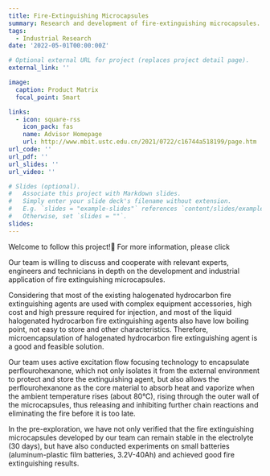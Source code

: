 ```yaml
---
title: Fire-Extinguishing Microcapsules
summary: Research and development of fire-extinguishing microcapsules.
tags:
  - Industrial Research
date: '2022-05-01T00:00:00Z'

# Optional external URL for project (replaces project detail page).
external_link: ''

image:
  caption: Product Matrix
  focal_point: Smart

links:
  - icon: square-rss
    icon_pack: fas
    name: Advisor Homepage
    url: http://www.mbit.ustc.edu.cn/2021/0722/c16744a518199/page.htm
url_code: ''
url_pdf: ''
url_slides: ''
url_video: ''

# Slides (optional).
#   Associate this project with Markdown slides.
#   Simply enter your slide deck's filename without extension.
#   E.g. `slides = "example-slides"` references `content/slides/example-slides.md`.
#   Otherwise, set `slides = ""`.
slides: 
---
```

Welcome to follow this project!🤝 For more information, please click

Our team is willing to discuss and cooperate with relevant experts, engineers and technicians in depth on the development and industrial application of fire extinguishing microcapsules. 

Considering that most of the existing halogenated hydrocarbon fire extinguishing agents are used with complex equipment accessories, high cost and high pressure required for injection, and most of the liquid halogenated hydrocarbon fire extinguishing agents also have low boiling point, not easy to store and other characteristics. Therefore, microencapsulation of halogenated hydrocarbon fire extinguishing agent is a good and feasible solution.

Our team uses active excitation flow focusing technology to encapsulate perflourohexanone, which not only isolates it from the external environment to protect and store the extinguishing agent, but also allows the perflourohexanone as the core material to absorb heat and vaporize when the ambient temperature rises (about 80°C), rising through the outer wall of the microcapsules, thus releasing and inhibiting further chain reactions and eliminating the fire before it is too late.

In the pre-exploration, we have not only verified that the fire extinguishing microcapsules developed by our team can remain stable in the electrolyte (30 days), but have also conducted experiments on small batteries (aluminum-plastic film batteries, 3.2V-40Ah) and achieved good fire extinguishing results.
